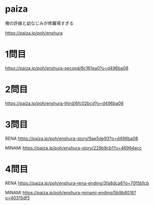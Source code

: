 # paiza
俺の許嫁と幼なじみが修羅場すぎる

https://paiza.jp/poh/enshura

# 1問目

https://paiza.jp/poh/enshura-second/6c161ea0?o=d496ba08

# 2問目

https://paiza.jp/poh/enshura-third/6fc02bcd?o=d496ba08

# 3問目

RENA
https://paiza.jp/poh/enshura-story/9ae5de93?o=d496ba08

MINAMI
https://paiza.jp/poh/enshura-story/229b9cb1?o=46964ecc

# 4問目

RENA
https://paiza.jp/poh/enshura-rena-ending/3fa8dca6?o=70f5b1cb

MINAMI
https://paiza.jp/poh/enshura-minami-ending/5b9b8018?o=40315df5
